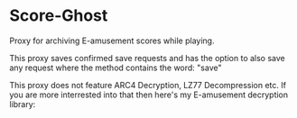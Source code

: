# Score-Ghost
Proxy for archiving E-amusement scores while playing.

This proxy saves confirmed save requests and has the option to also save any request where the method contains the word: "save"

This proxy does not feature ARC4 Decryption, LZ77 Decompression etc. If you are more interrested into that then here's my E-amusement decryption library: <a href="Destroy"></a>

